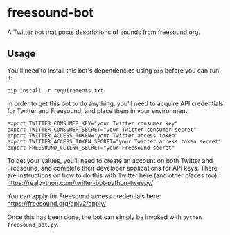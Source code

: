 # freesound-bot
A Twitter bot that posts descriptions of sounds from freesound.org.

## Usage
You'll need to install this bot's dependencies using `pip` before you can run it:
```
pip install -r requirements.txt
```

In order to get this bot to do anything, you'll need to acquire API credentials for Twitter and Freesound,
and place them in your environment:
```
export TWITTER_CONSUMER_KEY="your Twitter consumer key"
export TWITTER_CONSUMER_SECRET="your Twitter consumer secret"
export TWITTER_ACCESS_TOKEN="your Twitter access token"
export TWITTER_ACCESS_TOKEN_SECRET="your Twitter access token secret"
export FREESOUND_CLIENT_SECRET="your Freesound secret"
```
To get your values, you'll need to create an account on both Twitter and Freesound, and complete
their developer applications for API keys. There are instructions on how to do this with Twitter
here (and other places too): https://realpython.com/twitter-bot-python-tweepy/

You can apply for Freesound access credentials here: https://freesound.org/apiv2/apply/

Once this has been done, the bot can simply be invoked with `python freesound_bot.py`.
